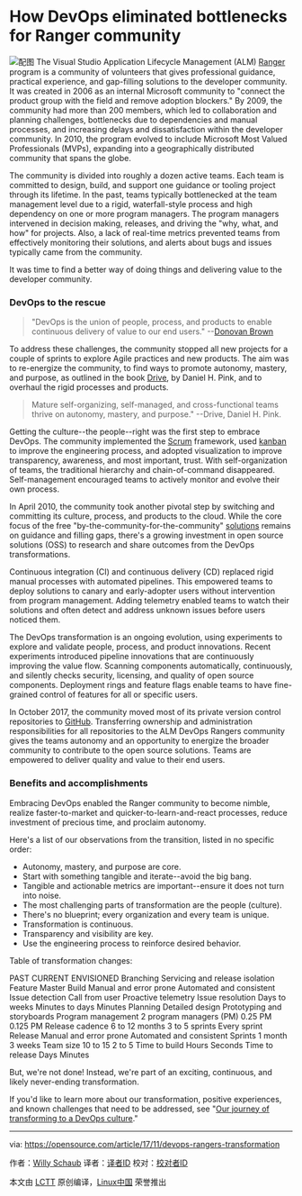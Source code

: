 How DevOps eliminated bottlenecks for Ranger community
======
![配图](https://opensource.com/sites/default/files/styles/image-full-size/public/lead-images/traffic-light-go.png?itok=nC_851ys)
The Visual Studio Application Lifecycle Management (ALM) [Ranger][1] program is a community of volunteers that gives professional guidance, practical experience, and gap-filling solutions to the developer community. It was created in 2006 as an internal Microsoft community to "connect the product group with the field and remove adoption blockers." By 2009, the community had more than 200 members, which led to collaboration and planning challenges, bottlenecks due to dependencies and manual processes, and increasing delays and dissatisfaction within the developer community. In 2010, the program evolved to include Microsoft Most Valued Professionals (MVPs), expanding into a geographically distributed community that spans the globe.

The community is divided into roughly a dozen active teams. Each team is committed to design, build, and support one guidance or tooling project through its lifetime. In the past, teams typically bottlenecked at the team management level due to a rigid, waterfall-style process and high dependency on one or more program managers. The program managers intervened in decision making, releases, and driving the "why, what, and how" for projects. Also, a lack of real-time metrics prevented teams from effectively monitoring their solutions, and alerts about bugs and issues typically came from the community.

It was time to find a better way of doing things and delivering value to the developer community.

### DevOps to the rescue

> "DevOps is the union of people, process, and products to enable continuous delivery of value to our end users." --[Donovan Brown][2]

To address these challenges, the community stopped all new projects for a couple of sprints to explore Agile practices and new products. The aim was to re-energize the community, to find ways to promote autonomy, mastery, and purpose, as outlined in the book [Drive][3], by Daniel H. Pink, and to overhaul the rigid processes and products.

> Mature self-organizing, self-managed, and cross-functional teams thrive on autonomy, mastery, and purpose." --Drive, Daniel H. Pink.

Getting the culture--the people--right was the first step to embrace DevOps. The community implemented the [Scrum][4] framework, used [kanban][5] to improve the engineering process, and adopted visualization to improve transparency, awareness, and most important, trust. With self-organization of teams, the traditional hierarchy and chain-of-command disappeared. Self-management encouraged teams to actively monitor and evolve their own process.

In April 2010, the community took another pivotal step by switching and committing its culture, process, and products to the cloud. While the core focus of the free "by-the-community-for-the-community" [solutions][6] remains on guidance and filling gaps, there's a growing investment in open source solutions (OSS) to research and share outcomes from the DevOps transformations.

Continuous integration (CI) and continuous delivery (CD) replaced rigid manual processes with automated pipelines. This empowered teams to deploy solutions to canary and early-adopter users without intervention from program management. Adding telemetry enabled teams to watch their solutions and often detect and address unknown issues before users noticed them.

The DevOps transformation is an ongoing evolution, using experiments to explore and validate people, process, and product innovations. Recent experiments introduced pipeline innovations that are continuously improving the value flow. Scanning components automatically, continuously, and silently checks security, licensing, and quality of open source components. Deployment rings and feature flags enable teams to have fine-grained control of features for all or specific users.

In October 2017, the community moved most of its private version control repositories to [GitHub][7]. Transferring ownership and administration responsibilities for all repositories to the ALM DevOps Rangers community gives the teams autonomy and an opportunity to energize the broader community to contribute to the open source solutions. Teams are empowered to deliver quality and value to their end users.

### Benefits and accomplishments

Embracing DevOps enabled the Ranger community to become nimble, realize faster-to-market and quicker-to-learn-and-react processes, reduce investment of precious time, and proclaim autonomy.

Here's a list of our observations from the transition, listed in no specific order:

  * Autonomy, mastery, and purpose are core.
  * Start with something tangible and iterate--avoid the big bang.
  * Tangible and actionable metrics are important--ensure it does not turn into noise.
  * The most challenging parts of transformation are the people (culture).
  * There's no blueprint; every organization and every team is unique.
  * Transformation is continuous.
  * Transparency and visibility are key.
  * Use the engineering process to reinforce desired behavior.



Table of transformation changes:

PAST CURRENT ENVISIONED Branching Servicing and release isolation Feature Master Build Manual and error prone Automated and consistent  Issue detection Call from user Proactive telemetry  Issue resolution Days to weeks Minutes to days Minutes Planning Detailed design Prototyping and storyboards  Program management 2 program managers (PM) 0.25 PM 0.125 PM Release cadence 6 to 12 months 3 to 5 sprints Every sprint Release Manual and error prone Automated and consistent  Sprints 1 month 3 weeks  Team size 10 to 15 2 to 5  Time to build Hours Seconds  Time to release Days Minutes

But, we're not done! Instead, we're part of an exciting, continuous, and likely never-ending transformation.

If you'd like to learn more about our transformation, positive experiences, and known challenges that need to be addressed, see "[Our journey of transforming to a DevOps culture][8]."

--------------------------------------------------------------------------------

via: https://opensource.com/article/17/11/devops-rangers-transformation

作者：[Willy Schaub][a]
译者：[译者ID](https://github.com/译者ID)
校对：[校对者ID](https://github.com/校对者ID)

本文由 [LCTT](https://github.com/LCTT/TranslateProject) 原创编译，[Linux中国](https://linux.cn/) 荣誉推出

[a]:https://opensource.com/users/wpschaub
[1]:https://aka.ms/vsaraboutus
[2]:http://donovanbrown.com/post/what-is-devops
[3]:http://www.danpink.com/books/drive/
[4]:http://www.scrumguides.org/scrum-guide.html
[5]:https://leankit.com/learn/kanban/what-is-kanban/
[6]:https://aka.ms/vsarsolutions
[7]:https://github.com/ALM-Rangers
[8]:https://github.com/ALM-Rangers/Guidance/blob/master/src/Stories/our-journey-of-transforming-to-a-devops-culture.md

